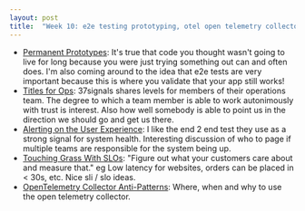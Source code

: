 ```yaml
---
layout: post
title:  "Week 10: e2e testing prototyping, otel open telemetry collector, slo sli"
---
```


* [Permanent Prototypes](https://www.shaiyallin.com/post/permanent-prototypes): It's true that code you thought wasn't going to live for long because you were just trying something out can and often does. I'm also coming around to the idea that e2e tests are very important because this is where you validate that your app still works!
* [Titles for Ops](https://basecamp.com/handbook/titles-for-ops): 37signals shares levels for members of their operations team. The degree to which a team member is able to work autonimously with trust is interest. Also how well somebody is able to point us in the direction we should go and get us there.
* [Alerting on the User Experience](https://www.honeycomb.io/blog/alerting-on-user-experience): I like the end 2 end test they use as a strong signal for system health. Interesting discussion of who to page if multiple teams are responsible for the system being up.
* [Touching Grass With SLOs](https://www.honeycomb.io/blog/honeycomb-internal-slos): "Figure out what your customers care about and measure that." eg Low latency for websites, orders can be placed in < 30s, etc. Nice sli / slo ideas.
* [OpenTelemetry Collector Anti-Patterns](https://dev.to/avillela/opentelemetry-collector-anti-patterns-42be?ck_subscriber_id=185275687): Where, when and why to use the open telemetry collector.